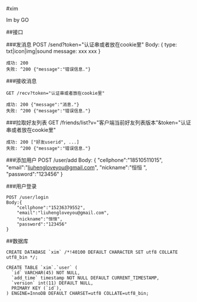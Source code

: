#xim

Im by GO

##接口

###发消息
	POST /send?token="认证串或者放在cookie里"
	Body: {
		type: txt|icon|img|sound
		message: xxx xxx
	}
	
	成功: 200
	失败: ^200 {"message":"错误信息."}
	
###接收消息

	GET /recv?token="认证串或者放在cookie里"

	成功: 200 {"message":"消息."}
	失败: ^200 {"message":"错误信息."}
	
###拉取好友列表
	GET /friends/list?v="客户端当前好友列表版本"&token="认证串或者放在cookie里"
	
	成功: 200 ["好友userid", ...]
	失败: ^200 {"message":"错误信息."}	

###添加用户
	POST /user/add
	Body:
	{
		"cellphone":"18510511015", 
		"email":"liuhengloveyou@gmail.com",
		"nickname":"恒恒 ",
		"password":"123456"
	}

###用户登录

	POST /user/login
	Body:{
		"cellphone":"15236379552", 
		"email":"liuhengloveyou@gmail.com",
		"nickname":"恒恒",
		"password":"123456"
	}		

	

##数据库
	
	CREATE DATABASE `xim` /*!40100 DEFAULT CHARACTER SET utf8 COLLATE utf8_bin */;

	CREATE TABLE `xim`.`user` (
	  `id` VARCHAR(45) NOT NULL,
	  `add_time` timestamp NOT NULL DEFAULT CURRENT_TIMESTAMP,
	  `version` int(11) DEFAULT NULL,
	  PRIMARY KEY (`id`),
	) ENGINE=InnoDB DEFAULT CHARSET=utf8 COLLATE=utf8_bin;
	
